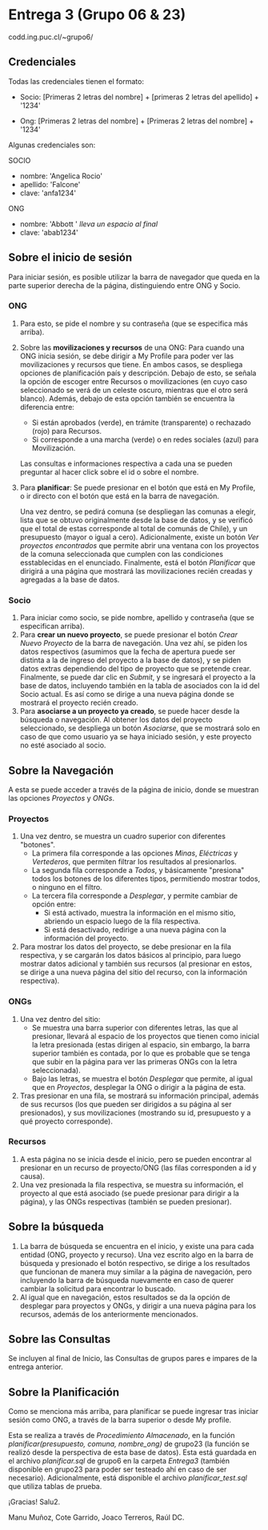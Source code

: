 # Entrega 3 (Grupo 06 & 23)
codd.ing.puc.cl/~grupo6/

## Credenciales
Todas las credenciales tienen el formato:

* Socio: [Primeras 2 letras del nombre] + [primeras 2 letras del apellido] + '1234'
  
* Ong: [Primeras 2 letras del nombre] + [Primeras 2 letras del nombre] + '1234'

Algunas credenciales son:

SOCIO

* nombre: 'Angelica Rocio'
* apellido: 'Falcone'
* clave: 'anfa1234'

ONG
* nombre: 'Abbott ' *lleva un espacio al final*
* clave: 'abab1234'


## Sobre el inicio de sesión

Para iniciar sesión, es posible utilizar la barra de navegador que queda en la parte superior derecha de la página, distinguiendo entre ONG y Socio.

### ONG

1. Para esto, se pide el nombre y su contraseña (que se especifica más arriba).

2. Sobre las **movilizaciones y recursos** de una ONG:
  Para cuando una ONG inicia sesión, se debe dirigir a My Profile para poder ver
  las movilizaciones y recursos que tiene. En ambos casos, se despliega opciones de planificación
  país y descripción. Debajo de esto, se señala la opción de escoger entre Recursos o movilizaciones
  (en cuyo caso seleccionado se verá de un celeste oscuro, mientras que el otro será blanco).
  Además, debajo de esta opción también se encuentra la diferencia entre:
     * Si están aprobados (verde), en trámite (transparente) o rechazado (rojo) para Recursos.
     * Si corresponde a una marcha (verde) o en redes sociales (azul) para Movilización. 
  
    Las consultas e informaciones respectiva a cada una se pueden preguntar al hacer click sobre el id o
  sobre el nombre.

3. Para **planificar**: Se puede presionar en el botón que está en My Profile, o ir directo con el botón que está en la barra de navegación.
   
   Una vez dentro, se pedirá comuna (se despliegan las comunas a elegir, lista que se obtuvo originalmente desde la base de datos, y se verificó que el total de estas corresponde al total de comunás de Chile), y un presupuesto (mayor o igual a cero). Adicionalmente, existe un botón *Ver proyectos encontrados* que permite abrir una ventana con los proyectos de la comuna seleccionada que cumplen con las condiciones esstablecidas en el enunciado. Finalmente, está el botón *Planificar* que dirigirá a una página que mostrará las movilizaciones recién creadas y agregadas a la base de datos.

### Socio
1. Para iniciar como socio, se pide nombre, apellido y contraseña (que se especifican arriba).
2. Para **crear un nuevo proyecto**, se puede presionar el botón *Crear Nuevo Proyecto* de la barra de navegación. Una vez ahí, se piden los datos respectivos (asumimos que la fecha de apertura puede ser distinta a la de ingreso del proyecto a la base de datos), y se piden datos extras dependiendo del tipo de proyecto que se pretende crear. Finalmente, se puede dar clic en *Submit*, y se ingresará el proyecto a la base de datos, incluyendo también en la tabla de asociados con la id del Socio actual. Es así como se dirige a una nueva página donde se mostrará el proyecto recién creado.
3. Para **asociarse a un proyecto ya creado**, se puede hacer desde la búsqueda o navegación. Al obtener los datos del proyecto seleccionado, se despliega un botón *Asociarse*, que se mostrará solo en caso de que como usuario ya se haya iniciado sesión, y este proyecto no esté asociado al socio.


## Sobre la Navegación

A esta se puede acceder a través de la página de inicio, donde se muestran las opciones *Proyectos* y *ONGs*.

### Proyectos
1. Una vez dentro, se muestra un cuadro superior con diferentes "botones". 
   * La primera fila corresponde a las opciones *Minas*, *Eléctricas* y *Vertederos*, que permiten filtrar los resultados al presionarlos. 
   * La segunda fila corresponde a *Todos*, y básicamente "presiona" todos los botones de los diferentes tipos, permitiendo mostrar todos, o ninguno en el filtro.
   * La tercera fila corresponde a *Desplegar*, y permite cambiar de opción entre:
     * Si está activado, muestra la información en el mismo sitio, abriendo un espacio luego de la fila respectiva.
     * Si está desactivado, redirige a una nueva página con la información del proyecto.
2. Para mostrar los datos del proyecto, se debe presionar en la fila respectiva, y se cargarán los datos básicos al principio, para luego mostrar datos adicional y también sus recursos (al presionar en estos, se dirige a una nueva página del sitio del recurso, con la información respectiva).

### ONGs
1. Una vez dentro del sitio:
   * Se muestra una barra superior con diferentes letras, las que al presionar, llevará al espacio de los proyectos que tienen como inicial la letra presionada (estas dirigen al espacio, sin embargo, la barra superior también es contada, por lo que es probable que se tenga que subir en la página para ver las primeras ONGs con la letra seleccionada).
   * Bajo las letras, se muestra el botón *Desplegar* que permite, al igual que en *Proyectos*, desplegar la ONG o dirigir a la página de esta.
2. Tras presionar en una fila, se mostrará su información principal, además de sus recursos (los que pueden ser dirigidos a su página al ser presionados), y sus movilizaciones (mostrando su id, presupuesto y a qué proyecto corresponde).

### Recursos
1. A esta página no se inicia desde el inicio, pero se pueden encontrar al presionar en un recurso de proyecto/ONG (las filas corresponden a id y causa).
2. Una vez presionada la fila respectiva, se muestra su información, el proyecto al que está asociado (se puede presionar para dirigir a la página), y las ONGs respectivas (también se pueden presionar).


## Sobre la búsqueda
1. La barra de búsqueda se encuentra en el inicio, y existe una para cada entidad (ONG, proyecto y recurso). Una vez escrito algo en la barra de búsqueda y presionado el botón respectivo, se dirige a los resultados que funcionan de manera muy similar a la página de navegación, pero incluyendo la barra de búsqueda nuevamente en caso de querer cambiar la solicitud para encontrar lo buscado.
2. Al igual que en navegación, estos resultados se da la opción de desplegar para proyectos y ONGs, y dirigir a una nueva página para los recursos, además de los anteriormente mencionados.

## Sobre las Consultas
Se incluyen al final de Inicio, las Consultas de grupos pares e impares de la entrega anterior.

## Sobre la Planificación 
Como se menciona más arriba, para planificar se puede ingresar tras iniciar sesión como ONG, a través de la barra superior o desde My profile.

Esta se realiza a través de *Procedimiento Almacenado*, en la función *planificar(presupuesto, comuna, nombre_ong)* de grupo23 (la función se realizó desde la perspectiva de esta base de datos). Esta está guardada en el archivo *planificar.sql* de grupo6 en la carpeta *Entrega3* (también disponible en grupo23 para poder ser testeado ahí en caso de ser necesario). Adicionalmente, está disponible el archivo *planificar_test.sql* que utiliza tablas de prueba.


¡Gracias!
Salu2.

Manu Muñoz, Cote Garrido, Joaco Terreros, Raúl DC.

